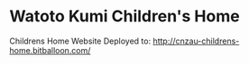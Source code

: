 # Watoto Kumi Children's Home
Childrens Home Website
Deployed to: http://cnzau-childrens-home.bitballoon.com/